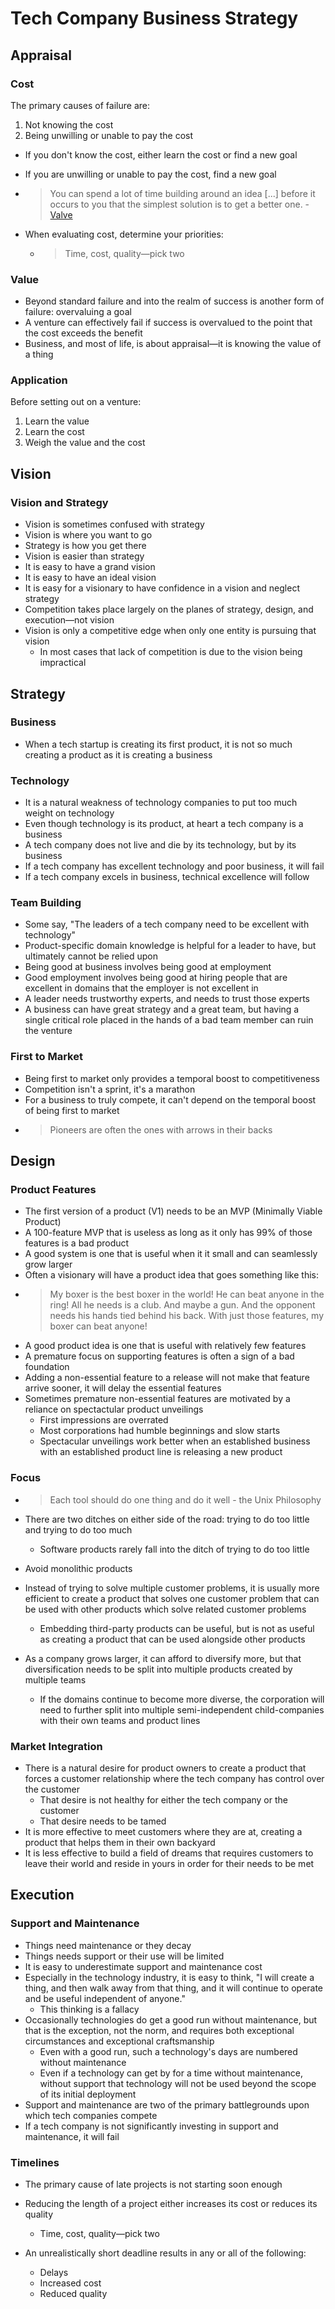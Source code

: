 # Tech Company Business Strategy

## Appraisal

### Cost 

The primary causes of failure are:

1. Not knowing the cost
2. Being unwilling or unable to pay the cost

* If you don't know the cost, either learn the cost or find a new goal

* If you are unwilling or unable to pay the cost, find a new goal

* > You can spend a lot of time building around an idea [...] before it occurs to you that the simplest solution is to get a better one. - [Valve](https://www.teamfortress.com/post.php?id=5816)

* When evaluating cost, determine your priorities:
  
  * > Time, cost, quality—pick two

### Value

* Beyond standard failure and into the realm of success is another form of failure: overvaluing a goal
* A venture can effectively fail if success is overvalued to the point that the cost exceeds the benefit
* Business, and most of life, is about appraisal—it is knowing the value of a thing

### Application

Before setting out on a venture:

1. Learn the value
2. Learn the cost
3. Weigh the value and the cost

## Vision

### Vision and Strategy

* Vision is sometimes confused with strategy
* Vision is where you want to go
* Strategy is how you get there
* Vision is easier than strategy
* It is easy to have a grand vision
* It is easy to have an ideal vision
* It is easy for a visionary to have confidence in a vision and neglect strategy
* Competition takes place largely on the planes of strategy, design, and execution—not vision
* Vision is only a competitive edge when only one entity is pursuing that vision
  * In most cases that lack of competition is due to the vision being impractical

## Strategy

### Business

* When a tech startup is creating its first product, it is not so much creating a product as it is creating a business

### Technology

* It is a natural weakness of technology companies to put too much weight on technology
* Even though technology is its product, at heart a tech company is a business
* A tech company does not live and die by its technology, but by its business
* If a tech company has excellent technology and poor business, it will fail
* If a tech company excels in business, technical excellence will follow

### Team Building

* Some say, "The leaders of a tech company need to be excellent with technology"
* Product-specific domain knowledge is helpful for a leader to have, but ultimately cannot be relied upon
* Being good at business involves being good at employment
* Good employment involves being good at hiring people that are excellent in domains that the employer is not excellent in
* A leader needs trustworthy experts, and needs to trust those experts
* A business can have great strategy and a great team, but having a single critical role placed in the hands of a bad team member can ruin the venture

### First to Market

* Being first to market only provides a temporal boost to competitiveness
* Competition isn't a sprint, it's a marathon
* For a business to truly compete, it can't depend on the temporal boost of being first to market
* > Pioneers are often the ones with arrows in their backs

## Design

### Product Features

* The first version of a product (V1) needs to be an MVP (Minimally Viable Product)
* A 100-feature MVP that is useless as long as it only has 99% of those features is a bad product
* A good system is one that is useful when it it small and can seamlessly grow larger
* Often a visionary will have a product idea that goes something like this:
* > My boxer is the best boxer in the world!  He can beat anyone in the ring!  All he needs is a club.  And maybe a gun.  And the opponent needs his hands tied behind his back.  With just those features, my boxer can beat anyone!
* A good product idea is one that is useful with relatively few features
* A premature focus on supporting features is often a sign of a bad foundation
* Adding a non-essential feature to a release will not make that feature arrive sooner, it will delay the essential features
* Sometimes premature non-essential features are motivated by a reliance on spectactular product unveilings
  * First impressions are overrated
  * Most corporations had humble beginnings and slow starts
  * Spectacular unveilings work better when an established business with an established product line is releasing a new product

### Focus

* > Each tool should do one thing and do it well - the Unix Philosophy

* There are two ditches on either side of the road: trying to do too little and trying to do too much

  * Software products rarely fall into the ditch of trying to do too little

* Avoid monolithic products

* Instead of trying to solve multiple customer problems, it is usually more efficient to create a product that solves one customer problem that can be used with other products which solve related customer problems

  * Embedding third-party products can be useful, but is not as useful as creating a product that can be used alongside other products

* As a company grows larger, it can afford to diversify more, but that diversification needs to be split into multiple products created by multiple teams

  * If the domains continue to become more diverse, the corporation will need to further split into multiple semi-independent child-companies with their own teams and product lines

### Market Integration

* There is a natural desire for product owners to create a product that forces a customer relationship where the tech company has control over the customer
  * That desire is not healthy for either the tech company or the customer
  * That desire needs to be tamed
* It is more effective to meet customers where they are at, creating a product that helps them in their own backyard
* It is less effective to build a field of dreams that requires customers to leave their world and reside in yours in order for their needs to be met

## Execution

### Support and Maintenance

* Things need maintenance or they decay
* Things needs support or their use will be limited
* It is easy to underestimate support and maintenance cost
* Especially in the technology industry, it is easy to think, "I will create a thing, and then walk away from that thing, and it will continue to operate and be useful independent of anyone."
  * This thinking is a fallacy
* Occasionally technologies do get a good run without maintenance, but that is the exception, not the norm, and requires both exceptional circumstances and exceptional craftsmanship
  * Even with a good run, such a technology's days are numbered without maintenance
  * Even if a technology can get by for a time without maintenance, without support that technology will not be used beyond the scope of its initial deployment
* Support and maintenance are two of the primary battlegrounds upon which tech companies compete
* If a tech company is not significantly investing in support and maintenance, it will fail

### Timelines

* The primary cause of late projects is not starting soon enough
* Reducing the length of a project either increases its cost or reduces its quality
  
  * Time, cost, quality—pick two
* An unrealistically short deadline results in any or all of the following:
  * Delays
  * Increased cost
  * Reduced quality

